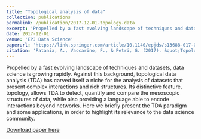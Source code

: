 ```yaml
---
title: "Topological analysis of data"
collection: publications
permalink: /publication/2017-12-01-topology-data
excerpt: 'Propelled by a fast evolving landscape of techniques and datasets, data science is growing rapidly. Against this background, topological data analysis (TDA) has carved itself a niche for the analysis of datasets that present complex interactions and rich structures. Its distinctive feature, topology, allows TDA to detect, quantify and compare the mesoscopic structures of data, while also providing a language able to encode interactions beyond networks. Here we briefly present the TDA paradigm and some applications, in order to highlight its relevance to the data science community.'
date: 2017-12-01
venue: 'EPJ Data Science'
paperurl: 'https://link.springer.com/article/10.1140/epjds/s13688-017-0104-x'
citation: 'Patania, A., Vaccarino, F., & Petri, G. (2017). &quot;Topological analysis of data.&quot; <i>EPJ Data Science</i>. 6(1), 7.'
---
```

Propelled by a fast evolving landscape of techniques and datasets, data science is growing rapidly. Against this background, topological data analysis (TDA) has carved itself a niche for the analysis of datasets that present complex interactions and rich structures. Its distinctive feature, topology, allows TDA to detect, quantify and compare the mesoscopic structures of data, while also providing a language able to encode interactions beyond networks. Here we briefly present the TDA paradigm and some applications, in order to highlight its relevance to the data science community.

[Download paper here](https://link.springer.com/article/10.1140/epjds/s13688-017-0104-x)
